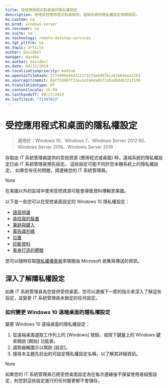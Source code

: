 ```yaml
---
title: 受控應用程式和桌面的隱私權設定
description: 使用受控應用程式和桌面時，遠端系統的隱私權設定相關資訊。
ms.custom: na
ms.prod: windows-server
ms.reviewer: na
ms.suite: na
ms.technology: remote-desktop-services
ms.tgt_pltfrm: na
ms.topic: article
author: davidbel
manager: daveba
ms.author: davidbel
ms.date: 04/12/2019
ms.localizationpriority: medium
ms.openlocfilehash: 277e099e94d3121f31f5eb98fbca61b84eea1163
ms.sourcegitcommit: 6aff3d88ff22ea141a6ea6572a5ad8dd6321f199
ms.translationtype: HT
ms.contentlocale: zh-TW
ms.lasthandoff: 09/27/2019
ms.locfileid: "71387623"
---
```

# <a name="privacy-settings-for-managed-apps-and-desktops"></a>受控應用程式和桌面的隱私權設定

>適用於：Windows 10、Windows 7、Windows Server 2012 R2、Windows Server 2016、Windows Server 2019

存取由 IT 系統管理員提供的受控資源 (應用程式或桌面) 時，遠端系統的隱私權設定已由 IT 系統管理員預先設定。 這些設定可能不同於您本機系統上的隱私權設定。 如果您有任何問題，請連絡您的 IT 系統管理員。

>[!NOTE]
>在美國以外的區域中使用受控資源可能會導致資料傳輸至美國。

以下是一些您可以在受控桌面設定的 Windows 10 隱私權設定：

- [語音辨識](https://go.microsoft.com/fwlink/?linkid=874646)
- [尋找我的裝置](https://go.microsoft.com/fwlink/?linkid=533063)
- [筆跡與鍵入](https://go.microsoft.com/fwlink/?linkid=874646)
- [廣告識別碼](https://go.microsoft.com/fwlink/?linkid=838419)
- [位置](https://go.microsoft.com/fwlink/?linkid=529987)
- [診斷資料](https://go.microsoft.com/fwlink/?linkid=614828)
- [量身打造的體驗](https://go.microsoft.com/fwlink/?linkid=614828)

您可以隨時存取[隱私權儀表板](https://go.microsoft.com/fwlink/?linkid=864206)來檢閱由 Microsoft 收集與傳送的資訊。

## <a name="learn-more-about-privacy-settings"></a>深入了解隱私權設定

如果 IT 系統管理員為您提供受控桌面，您可以遵循下一節的指示來深入了解這些設定，並變更 IT 系統管理員未鎖定的任何設定。

### <a name="how-to-change-privacy-settings-in-windows-10-remote-desktops"></a>如何變更 Windows 10 遠端桌面的隱私權設定

變更 Windows 10 遠端桌面的隱私權設定：

1. 從遠端桌面選取工作列上的 [Windows] 按鈕，或按下鍵盤上的 Windows 鍵來開啟 [開始] 功能表。
2. 選取齒輪圖示以開啟 [設定]。
3. 搜尋本主題先前出的可設定隱私權設定名稱，以了解其詳細資訊。

>[!NOTE]
> 如果您的 IT 系統管理員已將受控桌面設定為在每次連線後不保留使用者組態設定，則您對這些設定進行的任何變更都不會儲存。
